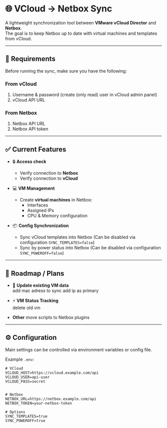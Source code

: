 # 🌐 VCloud → Netbox Sync

A lightweight synchronization tool between **VMware vCloud Director** and **Netbox**.  
The goal is to keep Netbox up to date with virtual machines and templates from vCloud.

---

## 🔑 Requirements

Before running the sync, make sure you have the following:

### From vCloud
1. Username & password (create (only read) user in vCloud admin panel)
2. vCloud API URL

### From Netbox
1. Netbox API URL
2. Netbox API token

---

## ✅ Current Features

- 🔒 **Access check**
  - Verify connection to **Netbox**
  - Verify connection to **vCloud**

- 💻 **VM Management**
  - Create **virtual machines** in Netbox:
    - Interfaces
    - Assigned IPs
    - CPU & Memory configuration

- 📦 **Config Synchronization**
  - Sync vCloud templates into Netbox (Can be disabled via configuration `SYNC_TEMPLATES=false`)
  - Sync by power status into Netbox (Can be disabled via configuration `SYNC_POWEROFF=false`)
    

---

## 🚀 Roadmap / Plans

- 🔄 **Update existing VM data**  
 add mac adress to sync
 add ip as primary

- ⚡ **VM Status Tracking**  
  delete old vm  

- **Other**
  move scripts to Netbox plugins

---

## ⚙️ Configuration

Main settings can be controlled via environment variables or config file.

Example `.env`:

```env
# VCloud
VCLOUD_HOST=https://vcloud.example.com/api
VCLOUD_USER=api-user
VCLOUD_PASS=secret


# Netbox
NETBOX_URL=https://netbox.example.com/api
NETBOX_TOKEN=your-netbox-token

# Options
SYNC_TEMPLATES=true
SYNC_POWEROFF=true
